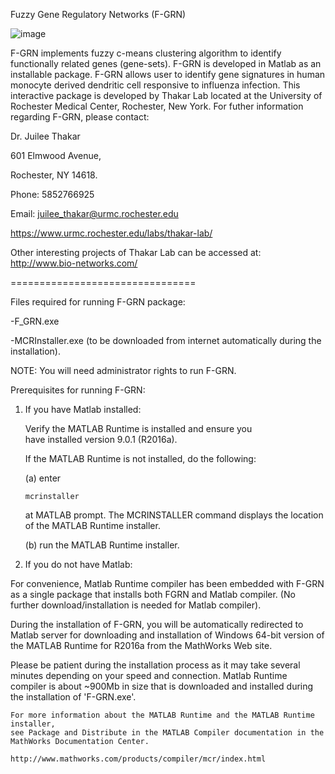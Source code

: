Fuzzy Gene Regulatory Networks (F-GRN)

![image](https://cloud.githubusercontent.com/assets/21067499/17739719/02c17eee-6464-11e6-83da-39bf41739650.png)



F-GRN implements fuzzy c-means clustering algorithm to identify functionally related genes (gene-sets). F-GRN is developed in Matlab as an installable package. F-GRN allows user to identify gene signatures in human monocyte derived dendritic cell responsive to influenza infection. This interactive package is developed by Thakar Lab located at the University of Rochester Medical Center, Rochester, New York. For futher information regarding F-GRN, please contact: 

 
Dr. Juilee Thakar 

601 Elmwood Avenue,

Rochester, NY 14618.

Phone: 5852766925

Email: juilee_thakar@urmc.rochester.edu

https://www.urmc.rochester.edu/labs/thakar-lab/


Other interesting projects of Thakar Lab can be accessed at: http://www.bio-networks.com/ 

 
 ================================
 
 
 Files required for running F-GRN package:
 
 
 -F_GRN.exe
 
 -MCRInstaller.exe  (to be downloaded from internet automatically during the installation). 

  NOTE: You will need administrator rights to run F-GRN. 





Prerequisites for running F-GRN: 


1. If you have Matlab installed: 


   Verify the MATLAB Runtime is installed and ensure you    
   have installed version 9.0.1 (R2016a).   

   If the MATLAB Runtime is not installed, do the following:
   
   (a) enter
  
       mcrinstaller
      
      at MATLAB prompt. The MCRINSTALLER command displays the 
      location of the MATLAB Runtime installer.

   (b) run the MATLAB Runtime installer.
   
   

2.  If you do not have Matlab: 
   

   For convenience, Matlab Runtime compiler has been embedded with F-GRN as a single package that installs both FGRN and Matlab
   compiler. (No further download/installation is needed for Matlab compiler). 

   During the installation of F-GRN, you will be automatically redirected to Matlab server for downloading and installation of
   Windows 64-bit version of the MATLAB Runtime for R2016a from the MathWorks Web site.
   
   Please be patient during the installation process as it may take several minutes depending on your speed and connection. 
   Matlab Runtime compiler is about ~900Mb in size that is downloaded and installed during the installation of 'F-GRN.exe'.     

   
    For more information about the MATLAB Runtime and the MATLAB Runtime installer, 
    see Package and Distribute in the MATLAB Compiler documentation in the MathWorks Documentation Center.    

    http://www.mathworks.com/products/compiler/mcr/index.html

   










